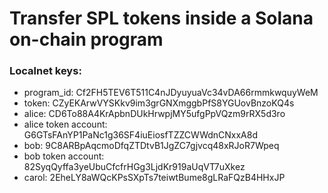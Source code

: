 # Transfer SPL tokens inside a Solana on-chain program 

### Localnet keys:
- program_id: Cf2FH5TEV6T511C4nJDyuyuaVc34vDA66rmmkwquyWeM
- token: CZyEKArwVYSKkv9im3grGNXmggbPfS8YGUovBnzoKQ4s  
- alice: CD6To88A4KrApbnDUkHrwpjMY5ufgPpVQzm9rRX5d3ro
- alice token account: G6GTsFAnYP1PaNc1g36SF4iuEiosfTZZCWWdnCNxxA8d  
- bob: 9C8ARBpAqcmoDfqZTDtvB1JgZC7gjvcq48xRJoR7Wpeq
- bob token account: 82SyqQyffa3yeUbuCfcfrHGg3LjdKr919aUqVT7uXkez
- carol: 2EheLY8aWQcKPsSXpTs7teiwtBume8gLRaFQzB4HHxJP


